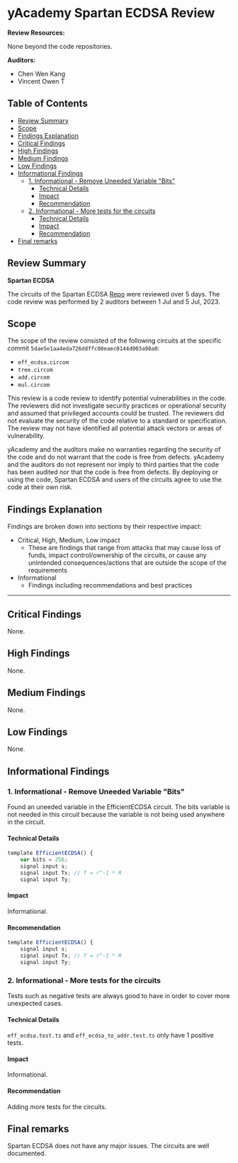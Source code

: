 # yAcademy Spartan ECDSA Review <!-- omit in toc -->

**Review Resources:**

None beyond the code repositories.

**Auditors:**

- Chen Wen Kang
- Vincent Owen T

## Table of Contents <!-- omit in toc -->

- [Review Summary](#review-summary)
- [Scope](#scope)
- [Findings Explanation](#findings-explanation)
- [Critical Findings](#critical-findings)
- [High Findings](#high-findings)
- [Medium Findings](#medium-findings)
- [Low Findings](#low-findings)
- [Informational Findings](#informational-findings)
  - [1. Informational - Remove Uneeded Variable "Bits"](#1-informational---remove-uneeded-variable-bits)
    - [Technical Details](#technical-details)
    - [Impact](#impact)
    - [Recommendation](#recommendation)
  - [2. Informational - More tests for the circuits](#2-informational---more-tests-for-the-circuits)
    - [Technical Details](#technical-details-1)
    - [Impact](#impact-1)
    - [Recommendation](#recommendation-1)
- [Final remarks](#final-remarks)

## Review Summary

**Spartan ECDSA**

The circuits of the Spartan ECDSA [Repo](https://github.com/personaelabs/spartan-ecdsa) were reviewed over 5 days. The code review was performed by 2 auditors between 1 Jul and 5 Jul, 2023.

## Scope

The scope of the review consisted of the following circuits at the specific commit `5dae5e1aa4eda726ddffc08eaec0144d003a98a0`:

- `eff_ecdsa.circom`
- `tree.circom`
- `add.circom`
- `mul.circom`

This review is a code review to identify potential vulnerabilities in the code. The reviewers did not investigate security practices or operational security and assumed that privileged accounts could be trusted. The reviewers did not evaluate the security of the code relative to a standard or specification. The review may not have identified all potential attack vectors or areas of vulnerability.

yAcademy and the auditors make no warranties regarding the security of the code and do not warrant that the code is free from defects. yAcademy and the auditors do not represent nor imply to third parties that the code has been audited nor that the code is free from defects. By deploying or using the code, Spartan ECDSA and users of the circuits agree to use the code at their own risk.

## Findings Explanation

Findings are broken down into sections by their respective impact:
 - Critical, High, Medium, Low impact
     - These are findings that range from attacks that may cause loss of funds, impact control/ownership of the circuits, or cause any unintended consequences/actions that are outside the scope of the requirements
 - Informational
     - Findings including recommendations and best practices

---

## Critical Findings

None.

## High Findings

None.

## Medium Findings

None.

## Low Findings

None.

## Informational Findings

### 1. Informational - Remove Uneeded Variable "Bits"

Found an uneeded variable in the EfficientECDSA circuit. The bits variable is not needed in this circuit because the variable is not being used anywhere in the circuit.

#### Technical Details

```jsx
template EfficientECDSA() {
    var bits = 256;
    signal input s;
    signal input Tx; // T = r^-1 * R
    signal input Ty;

```

#### Impact

Informational.

#### Recommendation

```jsx
template EfficientECDSA() {
    signal input s;
    signal input Tx; // T = r^-1 * R
    signal input Ty;
```


### 2. Informational - More tests for the circuits


Tests such as negative tests are always good to have in order to cover more unexpected cases.

#### Technical Details

`eff_ecdsa.test.ts` and `eff_ecdsa_to_addr.test.ts` only have 1 positive tests.

#### Impact

Informational.

#### Recommendation

Adding more tests for the circuits.

## Final remarks

Spartan ECDSA does not have any major issues. The circuits are well documented.
